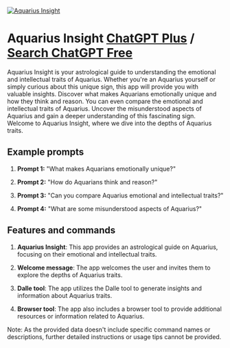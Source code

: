 
[![Aquarius Insight](https://files.oaiusercontent.com/file-PlQod0pC4k4uiwq7CkYqLDn6?se=2123-10-18T01%3A39%3A39Z&sp=r&sv=2021-08-06&sr=b&rscc=max-age%3D31536000%2C%20immutable&rscd=attachment%3B%20filename%3D173f2631-cdef-4de2-a369-35902c2120e8.png&sig=YxS1zujtOomQ16JHMqGzEsjPK7TAqFIjNyyWD4tDHhk%3D)](https://chat.openai.com/g/g-6YJ3JzNxc-aquarius-insight)

# Aquarius Insight [ChatGPT Plus](https://chat.openai.com/g/g-6YJ3JzNxc-aquarius-insight) / [Search ChatGPT Free](https://gptcall.net/index.html#/?search=Aquarius%20Insight)

Aquarius Insight is your astrological guide to understanding the emotional and intellectual traits of Aquarius. Whether you're an Aquarius yourself or simply curious about this unique sign, this app will provide you with valuable insights. Discover what makes Aquarians emotionally unique and how they think and reason. You can even compare the emotional and intellectual traits of Aquarius. Uncover the misunderstood aspects of Aquarius and gain a deeper understanding of this fascinating sign. Welcome to Aquarius Insight, where we dive into the depths of Aquarius traits.

## Example prompts

1. **Prompt 1:** "What makes Aquarians emotionally unique?"

2. **Prompt 2:** "How do Aquarians think and reason?"

3. **Prompt 3:** "Can you compare Aquarius emotional and intellectual traits?"

4. **Prompt 4:** "What are some misunderstood aspects of Aquarius?"

## Features and commands

1. **Aquarius Insight**: This app provides an astrological guide on Aquarius, focusing on their emotional and intellectual traits.

2. **Welcome message**: The app welcomes the user and invites them to explore the depths of Aquarius traits.

3. **Dalle tool**: The app utilizes the Dalle tool to generate insights and information about Aquarius traits.

4. **Browser tool**: The app also includes a browser tool to provide additional resources or information related to Aquarius.

Note: As the provided data doesn't include specific command names or descriptions, further detailed instructions or usage tips cannot be provided.


